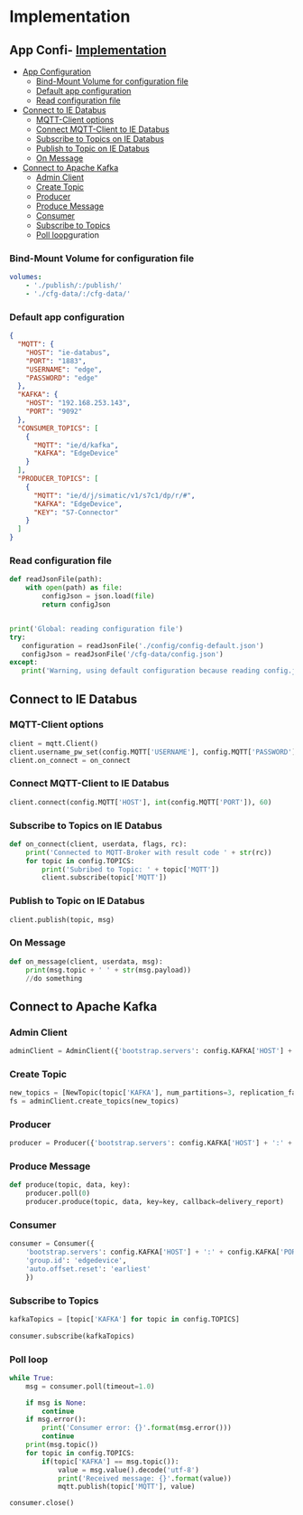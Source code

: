 # Implementation

## App Confi- [Implementation](#implementation)
  - [App Configuration](#app-configuration)
    - [Bind-Mount Volume for configuration file](#bind-mount-volume-for-configuration-file)
    - [Default app configuration](#default-app-configuration)
    - [Read configuration file](#read-configuration-file)
  - [Connect to IE Databus](#connect-to-ie-databus)
    - [MQTT-Client options](#mqtt-client-options)
    - [Connect MQTT-Client to IE Databus](#connect-mqtt-client-to-ie-databus)
    - [Subscribe to Topics on IE Databus](#subscribe-to-topics-on-ie-databus)
    - [Publish to Topic on IE Databus](#publish-to-topic-on-ie-databus)
    - [On Message](#on-message)
  - [Connect to Apache Kafka](#connect-to-apache-kafka)
    - [Admin Client](#admin-client)
    - [Create Topic](#create-topic)
    - [Producer](#producer)
    - [Produce Message](#produce-message)
    - [Consumer](#consumer)
    - [Subscribe to Topics](#subscribe-to-topics)
    - [Poll loop](#poll-loop)guration

### Bind-Mount Volume for configuration file

```yml
volumes:
    - './publish/:/publish/'
    - './cfg-data/:/cfg-data/'
```

### Default app configuration
```json
{
  "MQTT": {
    "HOST": "ie-databus",
    "PORT": "1883",
    "USERNAME": "edge",
    "PASSWORD": "edge"
  },
  "KAFKA": {
    "HOST": "192.168.253.143",
    "PORT": "9092"
  },
  "CONSUMER_TOPICS": [
    {
      "MQTT": "ie/d/kafka",
      "KAFKA": "EdgeDevice"
    }
  ],
  "PRODUCER_TOPICS": [
    {
      "MQTT": "ie/d/j/simatic/v1/s7c1/dp/r/#",
      "KAFKA": "EdgeDevice",
      "KEY": "S7-Connector"
    }
  ]
}
```

### Read configuration file
```python
def readJsonFile(path):
    with open(path) as file:
        configJson = json.load(file)
        return configJson


print('Global: reading configuration file')
try:
   configuration = readJsonFile('./config/config-default.json')
   configJson = readJsonFile('/cfg-data/config.json')
except:
   print('Warning, using default configuration because reading config.json file failed')
```


## Connect to IE Databus

### MQTT-Client options
```python
client = mqtt.Client()
client.username_pw_set(config.MQTT['USERNAME'], config.MQTT['PASSWORD'])
client.on_connect = on_connect
```

### Connect MQTT-Client to IE Databus
```python
client.connect(config.MQTT['HOST'], int(config.MQTT['PORT']), 60)
```

### Subscribe to Topics on IE Databus
```python
def on_connect(client, userdata, flags, rc):
    print('Connected to MQTT-Broker with result code ' + str(rc))
    for topic in config.TOPICS:
        print('Subribed to Topic: ' + topic['MQTT'])
        client.subscribe(topic['MQTT'])
```

### Publish to Topic on IE Databus
```python
client.publish(topic, msg)
```

### On Message
```python
def on_message(client, userdata, msg):
    print(msg.topic + ' ' + str(msg.payload))
    //do something
```

## Connect to Apache Kafka

### Admin Client
```python
adminClient = AdminClient({'bootstrap.servers': config.KAFKA['HOST'] + ':' + config.KAFKA['PORT']})
```

### Create Topic
```python
new_topics = [NewTopic(topic['KAFKA'], num_partitions=3, replication_factor=1) for topic in config.TOPICS]
fs = adminClient.create_topics(new_topics)
```

### Producer
```python
producer = Producer({'bootstrap.servers': config.KAFKA['HOST'] + ':' + config.KAFKA['PORT']})
```

### Produce Message
```python
def produce(topic, data, key):
    producer.poll(0)
    producer.produce(topic, data, key=key, callback=delivery_report)
```

### Consumer
```python
consumer = Consumer({
    'bootstrap.servers': config.KAFKA['HOST'] + ':' + config.KAFKA['PORT'],
    'group.id': 'edgedevice',
    'auto.offset.reset': 'earliest'
    })
```

### Subscribe to Topics
```python
kafkaTopics = [topic['KAFKA'] for topic in config.TOPICS]
    
consumer.subscribe(kafkaTopics)
```

### Poll loop
```python
while True:
    msg = consumer.poll(timeout=1.0)

    if msg is None:
        continue
    if msg.error():
        print('Consumer error: {}'.format(msg.error()))
        continue
    print(msg.topic())
    for topic in config.TOPICS:
        if(topic['KAFKA'] == msg.topic()):
            value = msg.value().decode('utf-8')
            print('Received message: {}'.format(value))
            mqtt.publish(topic['MQTT'], value)

consumer.close()
```
